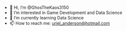 - 👋 Hi, I’m @GhosTheKaos3150
- 👀 I’m interested in Game Development and Data Science
- 🌱 I’m currently learning Data Science
- 📫 How to reach me: uriel_anderson@hotmail.com

<!---
GhosTheKaos3150/GhosTheKaos3150 is a ✨ special ✨ repository because its `README.md` (this file) appears on your GitHub profile.
You can click the Preview link to take a look at your changes.
--->
